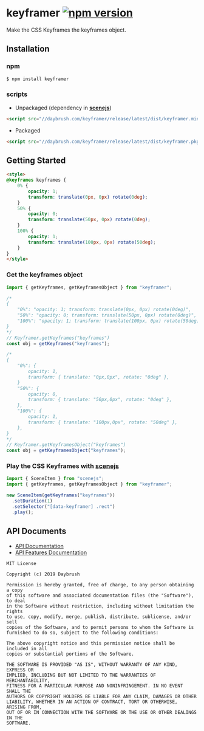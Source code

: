 # keyframer [![npm version](https://badge.fury.io/js/keyframer.svg)](https://badge.fury.io/js/keyframer)

Make the CSS Keyframes the keyframes object.

## Installation
### npm
```bash
$ npm install keyframer
```

### scripts
* Unpackaged (dependency in [**scenejs**](https://github.com/daybrush/scenejs))

```html
<script src="//daybrush.com/keyframer/release/latest/dist/keyframer.min.js"></script>
```

* Packaged
```html
<script src="//daybrush.com/keyframer/release/latest/dist/keyframer.pkgd.min.js"></script>
```

## Getting Started
```html
<style>
@keyframes keyframes {
    0% {
        opacity: 1;
        transform: translate(0px, 0px) rotate(0deg);
    }
    50% {
        opacity: 0;
        transform: translate(50px, 0px) rotate(0deg);
    }
    100% {
        opacity: 1;
        transform: translate(100px, 0px) rotate(50deg);
    }
}
</style>
```

### Get the keyframes object
```js
import { getKeyframes, getKeyframesObject } from "keyframer";

/*
{
    "0%": "opacity: 1; transform: translate(0px, 0px) rotate(0deg)",
    "50%": "opacity: 0; transform: translate(50px, 0px) rotate(0deg)",
    "100%": "opacity: 1; transform: translate(100px, 0px) rotate(50deg)",
}
*/
// Keyframer.getKeyframes("keyframes")
const obj = getKeyframes("keyframes");

/*
{
    "0%": {
        opacity: 1,
        transform: { translate: "0px,0px", rotate: "0deg" },
    }
    "50%": {
        opacity: 0,
        transform: { translate: "50px,0px", rotate: "0deg" },
    },
    "100%": {
        opacity: 1,
        transform: { translate: "100px,0px", rotate: "50deg" },
    },
}
*/
// Keyframer.getKeyframesObject("keyframes")
const obj = getKeyframesObject("keyframes");
```

### Play the CSS Keyframes with [scenejs](https://github.com/daybrush/scenejs)
```js
import { SceneItem } from "scenejs";
import { getKeyframes, getKeyframesObject } from "keyframer";

new SceneItem(getKeyframes("keyframes"))
  .setDuration(1)
  .setSelector("[data-keyframer] .rect")
  .play();
```
## API Documents
* [API Documentation](https://daybrush.com/keyframer/release/latest/doc/)
* [API Features Documentation](https://daybrush.com/scenejs/features.html#keyframer)
```
MIT License

Copyright (c) 2019 Daybrush

Permission is hereby granted, free of charge, to any person obtaining a copy
of this software and associated documentation files (the "Software"), to deal
in the Software without restriction, including without limitation the rights
to use, copy, modify, merge, publish, distribute, sublicense, and/or sell
copies of the Software, and to permit persons to whom the Software is
furnished to do so, subject to the following conditions:

The above copyright notice and this permission notice shall be included in all
copies or substantial portions of the Software.

THE SOFTWARE IS PROVIDED "AS IS", WITHOUT WARRANTY OF ANY KIND, EXPRESS OR
IMPLIED, INCLUDING BUT NOT LIMITED TO THE WARRANTIES OF MERCHANTABILITY,
FITNESS FOR A PARTICULAR PURPOSE AND NONINFRINGEMENT. IN NO EVENT SHALL THE
AUTHORS OR COPYRIGHT HOLDERS BE LIABLE FOR ANY CLAIM, DAMAGES OR OTHER
LIABILITY, WHETHER IN AN ACTION OF CONTRACT, TORT OR OTHERWISE, ARISING FROM,
OUT OF OR IN CONNECTION WITH THE SOFTWARE OR THE USE OR OTHER DEALINGS IN THE
SOFTWARE.
```